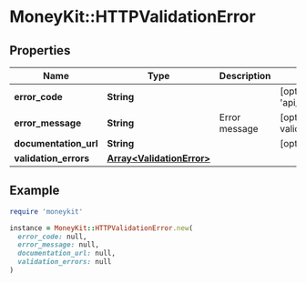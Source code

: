 # MoneyKit::HTTPValidationError

## Properties

| Name | Type | Description | Notes |
| ---- | ---- | ----------- | ----- |
| **error_code** | **String** |  | [optional][default to &#39;api_error.request.validation_failed&#39;] |
| **error_message** | **String** | Error message | [optional][default to &#39;Request validation error&#39;] |
| **documentation_url** | **String** |  | [optional] |
| **validation_errors** | [**Array&lt;ValidationError&gt;**](ValidationError.md) |  |  |

## Example

```ruby
require 'moneykit'

instance = MoneyKit::HTTPValidationError.new(
  error_code: null,
  error_message: null,
  documentation_url: null,
  validation_errors: null
)
```

